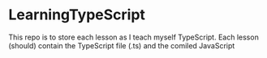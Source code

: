 # LearningTypeScript

This repo is to store each lesson as I teach myself TypeScript. Each lesson (should) contain the TypeScript file (.ts) and the comiled JavaScript
